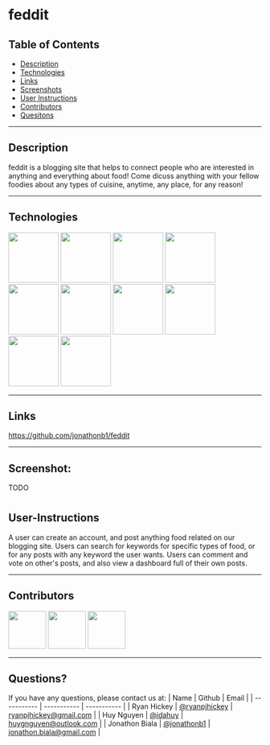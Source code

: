 # feddit

## Table of Contents

- [Description](#Description)
- [Technologies](#Technologies)
- [Links](#Links)
- [Screenshots](#Screenshots)
- [User Instructions](#User-Instructions)
- [Contributors](#Contributors)
- [Quesitons](#Questions)

---

## Description

feddit is a blogging site that helps to connect people who are interested in anything and everything about food! Come dicuss anything with your fellow foodies about any types of cuisine, anytime, any place, for any reason!

---

## Technologies

<p float="left">
<img src="https://www.logolynx.com/images/logolynx/s_1a/1a6dec46e15b0c11c178b4c7d1efd937.png" width="100" height="100">
<img src="https://www.logolynx.com/images/logolynx/s_3b/3b9d42a73e06ccac04deb9073e5235ba.png" width="100" height="100">
<img src="https://upload.wikimedia.org/wikipedia/commons/thumb/9/99/Unofficial_JavaScript_logo_2.svg/512px-Unofficial_JavaScript_logo_2.svg.png?20141107110902>" width="100" height="100">
<img src="https://cdn.iconscout.com/icon/free/png-256/handlebars-3-1175025.png" width="100" height="100">
<img src="https://cdn.iconscout.com/icon/free/png-256/sequelize-3-1175091.png" width="100" height="100">
<img src="https://cdn.iconscout.com/icon/free/png-256/npm-3-1175132.png" width="100" height="100">
<img src="https://icon2.cleanpng.com/20180425/xeq/kisspng-node-js-javascript-web-application-express-js-comp-5ae0f84de7b809.1939946215246930699491.jpg" width="100" height="100">
<img src="https://cdn.iconscout.com/icon/free/png-256/npm-3-1175132.png" width="100" height="100">
<img src="https://miro.medium.com/max/1160/0*skYUWg3ZvcY8xRf5" width="100" height="100">
<img src="https://cdn.icon-icons.com/icons2/2108/PNG/512/heroku_icon_130912.png" width="100" height="100">

---

## Links

https://github.com/jonathonb1/feddit

---

## Screenshot:

TODO

#

## User-Instructions

A user can create an account, and post anything food related on our blogging site. Users can search for keywords for specific types of food, or for any posts with any keyword the user wants. Users can comment and vote on other's posts, and also view a dashboard full of their own posts.

---

## Contributors

[<img src="https://ca.slack-edge.com/T03EP850QMA-U03MKQ6HKB3-2c9d97da4786-512" width="75" height="75">](https://github.com/ryanpjhickey)
[<img src="https://ca.slack-edge.com/T03EP850QMA-U03N7836JG4-cf15bc95dc58-512" width="75" height="75">](https://github.com/idahuy)
[<img src="https://ca.slack-edge.com/T03EP850QMA-U03LRRGR9SA-26e6f5444e8e-512" width="75" height="75">](https://github.com/jonathonb1)

---

## Questions?

If you have any questions, please contact us at:
| Name | Github | Email |
| ----------- | ----------- | ----------- |
| Ryan Hickey | [@ryanpjhickey](https://github.com/ryanpjhickey) | ryanpjhickey@gmail.com |
| Huy Nguyen | [@idahuy](https://github.com/idahuy) | huygnguyen@outlook.com |
| Jonathon Biala | [@jonathonb1](https://github.com/jonathonb1) | jonathon.biala@gmail.com |
